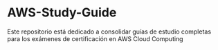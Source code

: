 # AWS-Study-Guide
Este repositorio está dedicado a consolidar guías de estudio completas para los exámenes de certificación en AWS Cloud Computing
